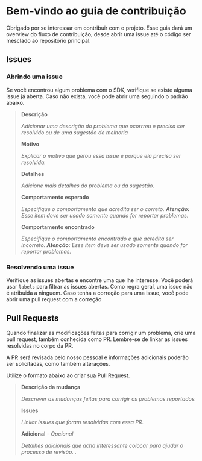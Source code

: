 # Bem-vindo ao guia de contribuição

Obrigado por se interessar em contribuir com o projeto. Esse guia dará um overview do fluxo de contribuição, desde abrir uma issue até o código ser mesclado ao repositório principal.

## Issues

### Abrindo uma issue

Se você encontrou algum problema com o SDK, verifique se existe alguma issue já aberta. Caso não exista, você pode abrir uma seguindo o padrão abaixo.

> **Descrição**
>
> _Adicionar uma descrição do problema que ocorrreu e precisa ser resolvido ou de uma sugestão de melhoria_
>
> **Motivo**
>
> _Explicar o motivo que gerou essa issue e porque ela precisa ser resolvida._
>
> **Detalhes**
>
> _Adicione mais detalhes do problema ou da sugestão._
>
> **Comportamento esperado**
>
> _Especifique o comportamento que acredita ser o correto. **Atenção:** Esse item deve ser usado somente quando for reportar problemas._
>
> **Comportamento encontrado**
>
> _Especifique o comportamento encontrado e que acredita ser incorreto. **Atenção:** Esse item deve ser usado somente quando for reportar problemas._

### Resolvendo uma issue

Verifique as issues abertas e encontre uma que lhe interesse. Você poderá usar `labels` para filtrar as issues abertas. Como regra geral, uma issue não é atribuida a ninguem. Caso tenha a correção para uma issue, você pode abrir uma pull request com a correção

## Pull Requests

Quando finalizar as modificações feitas para corrigir um problema, crie uma pull request, também conhecida como PR. Lembre-se de linkar as issues resolvidas no corpo da PR.

A PR será revisada pelo nosso pessoal e informações adicionais poderão ser solicitadas, como também alterações.

Utilize o formato abaixo ao criar sua Pull Request.

> **Descrição da mudança**
>
> _Descrever as mudanças feitas para corrigir os problemas reportados._
>
> **Issues**
>
> _Linkar issues que foram resolvidas com essa PR._
>
> **Adicional** - _Opcional_
>
> _Detalhes adicionais que acha interessante colocar para ajudar o processo de revisão. ._
